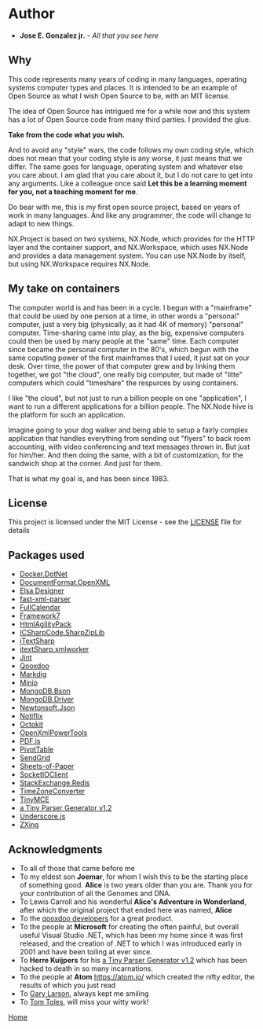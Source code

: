 # Author

* **Jose E. Gonzalez jr.** - *All that you see here*

## Why

This code represents many years of coding in many languages, operating systems computer
types and places.  It is intended to be an example of Open Source as what I wish
Open Source to be, with an MIT license.  

The idea of Open Source has intrigued me for a while now and this system has a lot of 
Open Source code from many third parties.  I provided the glue.

**Take from the code what you wish.**

And to avoid any "style" wars, the code follows my own coding style, which does not
mean that your coding style is any worse, it just means that we differ.  The same goes
for language, operating system and  whatever else you care about.  I am glad that
you care about it, but I do not care to get into any arguments.  Like a colleague
once said **Let this be a learning moment for you, not a teaching moment for me**.

Do bear with me, this is my first open source project, based on years of work
in many languages. And like any programmer, the code will change to adapt to new things.

NX.Project is based on two systems, NX.Node, which provides for the HTTP layer and
the container support, and NX.Workspace, which uses NX.Node and provides a data management
system.  You can use NX.Node by itself, but using NX.Workspace requires NX.Node.

## My take on containers

The computer world is and has been in a cycle.  I begun with a "mainframe" that could be
used by one person at a time, in other words a "personal" computer, just a very big (physically, as it had 4K of memory)
"personal" computer.  Time-sharing came into play, as the big, expensive computers could
then be used by many people at the "same" time.  Each computer since became the personal computer
in the 80's, which begun with the same coputing power of the first mainframes that I  used,
it just sat on your desk.  Over time, the power of that computer grew and by linking them
together, we got "the cloud", one really big computer, but made of "litte" computers
which could "timeshare" the respurces by using containers.

I like "the cloud", but not just to run a billion people on one "application", I want
to run a different applications for a billion people.  The NX.Node hive is the platform for such an application.

Imagine going to your dog walker and being able to setup a fairly complex application that
handles everything from sending out "flyers" to back room accounting, with video conferencing
and text messages thrown in.  But just for him/her.  And then doing the same, with a bit
of customization, for the sandwich shop at the corner.  And just for them.

That is what my goal is, and has been since 1983.

## License

This project is licensed under the MIT License - see the [LICENSE](LICENSE.md) file for details

## Packages used

* [Docker.DotNet](https://github.com/dotnet/Docker.DotNet)
* [DocumentFormat.OpenXML](https://github.com/OfficeDev/Open-Xml-Sdk)
* [Elsa Designer](https://github.com/elsa-workflows/elsa-designer)
* [fast-xml-parser](https://github.com/NaturalIntelligence/fast-xml-parser)
* [FullCalendar](https://github.com/fullcalendar)
* [Framework7](https://github.com/framework7io/Framework7)
* [HtmlAgilityPack](https://github.com/zzzprojects/html-agility-pack)
* [ICSharpCode.SharpZipLib](https://github.com/icsharpcode/SharpZipLib)
* [iTextSharp](https://github.com/itext/itextsharp)
* [itextSharp.xmlworker](https://github.com/itext/itextsharp)
* [Jint](https://github.com/sebastienros/jint)
* [Qooxdoo](https://qooxdoo.org/)
* [Markdig](https://github.com/xoofx/markdig)
* [Minio](https://github.com/minio/minio)
* [MongoDB.Bson](http://mongodb.github.io/mongo-java-driver/3.0/bson/)
* [MongoDB.Driver](https://github.com/mongodb/mongo-csharp-driver)
* [Newtonsoft.Json](https://github.com/JamesNK/Newtonsoft.Json)
* [Notiflix](https://github.com/notiflix/Notiflix)
* [Octokit](https://github.com/octokit)
* [OpenXmlPowerTools](https://github.com/OfficeDev/Open-Xml-PowerTools)
* [PDF.js](https://github.com/mozilla/pdf.js/)
* [PivotTable](https://github.com/nicolaskruchten/pivottable)
* [SendGrid](https://github.com/sendgrid/sendgrid-csharp)
* [Sheets-of-Paper](https://github.com/delight-im/HTML-Sheets-of-Paper)
* [SocketIOClient](https://github.com/socketio/socket.io-client)
* [StackExchange.Redis](https://github.com/StackExchange/StackExchange.Redis)
* [TimeZoneConverter](https://github.com/mj1856/TimeZoneConverter)
* [TinyMCE](https://github.com/tinymce/tinymce)
* [a Tiny Parser Generator v1.2](https://www.codeproject.com/Articles/28294/a-Tiny-Parser-Generator-v1-2)
* [Underscore.js](https://github.com/jashkenas/underscore)
* [ZXing](https://github.com/zxing-js/browser)

## Acknowledgments

* To all of those that came before me
* To my eldest son **Joemar**, for whom I wish this to be the starting place of something good.  **Alice** is two years older than you are.  Thank you for your contribution of all the Genomes and DNA.
* To Lewis Carroll and his wonderful **Alice's Adventure in Wonderland**, after which the original project that ended here was named, **Alice**
* To the [qooxdoo developers](https://qooxdoo.org/) for a great product.
* To the people at **Microsoft** for creating the often painful, but overall useful Visual Studio .NET, which has been my home since it was first released, and the creation of .NET to which I was introduced early in 2001 and have been toiling at ever since.
* To **Herre Kuijpers** for his [a Tiny Parser Generator v1.2](https://www.codeproject.com/Articles/28294/a-Tiny-Parser-Generator-v1-2) which has been hacked to death in so many incarnations.
* To the people at **Atom** https://atom.io/ which created the nifty editor, the results of which you just read
* To [Gary Larson](https://www.thefarside.com/2020/08/05/2), always kept me smiling
* To [Tom Toles](https://en.wikipedia.org/wiki/Tom_Toles), will miss your witty work!

[Home](README.md)
